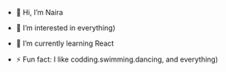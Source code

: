 - 👋 Hi, I’m Naira
- 👀 I’m interested in everything)
- 🌱 I’m currently learning React

- ⚡ Fun fact: I like codding.swimming.dancing, and everything)

<!---
nairagrig99/nairagrig99 is a ✨ special ✨ repository because its `README.md` (this file) appears on your GitHub profile.
You can click the Preview link to take a look at your changes.
--->
